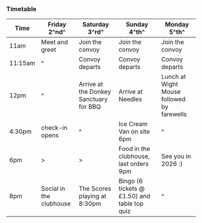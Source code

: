 ### Timetable

| Time    | Friday 2^nd^            | Saturday 3^rd^                         | Sunday 4^th^                                 | Monday 5^th^                               |
| ------- | ----------------------- | -------------------------------------- | -------------------------------------------- | ------------------------------------------ |
| 11am    | Meet and greet          | Join the convoy                        | Join the convoy                              | Join the convoy                            |
| 11:15am | ^                       | Convoy departs                         | Convoy departs                               | Convoy departs                             |
| 12pm    | ^                       | Arrive at the Donkey Sanctuary for BBQ | Arrive at Needles                            | Lunch at Wight Mouse followed by farewells |
| 4:30pm  | check-in opens          | ^                                      | Ice Cream Van on site 6pm                    | ^                                          |
| 6pm     | >                       | >                                      | Food in the clubhouse, last orders 9pm       | See you in 2026 :)                         |
| 8pm     | Social in the clubhouse | The Scores playing at 8:30pm           | Bingo (6 tickets @ £1.50) and table top quiz | ^                                          |
